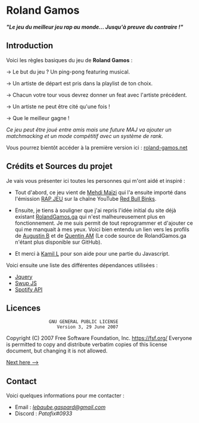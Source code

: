 # Roland Gamos

***"Le jeu du meilleur jeu rap au monde... Jusqu'à preuve du contraire !"***


## Introduction


Voici les règles basiques du jeu de **Roland Gamos** :

-> Le but du jeu ? Un ping-pong featuring musical.

-> Un artiste de départ est pris dans la playlist de ton choix.

-> Chacun votre tour vous devrez donner un feat avec l'artiste précédent.

-> Un artiste ne peut être cité qu'une fois !

-> Que le meilleur gagne !


*Ce jeu peut être joué entre amis mais une future MAJ va ajouter un matchmacking et un mode compétitif avec un système de rank.*

Vous pourrez bientôt accéder à la première version ici : [roland-gamos.net](https://roland-gamos.net)


## Crédits et Sources du projet


Je vais vous présenter ici toutes les personnes qui m'ont aidé et inspiré : 

- Tout d'abord, ce jeu vient de [Mehdi Maïzi](https://www.voici.fr/bios-people/mehdi-maizi) qui l'a ensuite importé dans l'émission [RAP JEU](https://www.redbull.com/fr-fr/shows/rap-jeu) sur la chaîne YouTube [Red Bull Binks](https://www.youtube.com/@RedBullBinks).

- Ensuite, je tiens à souligner que j'ai repris l'idée initial du site déjà existant [RolandGamos.ga](https://www.rolandgamos.ga/) qui n'est malheureusement plus en fonctionnement. Je me suis permit de tout reprogrammer et d'ajouter ce qui me manquait à mes yeux. Voici bien entendu un lien vers les profils de [Augustin B](https://github.com/augustinbegue) et de [Quentin AM](https://github.com/QuentinAM) (Le code source de RolandGamos.ga n'étant plus disponible sur GitHub).

- Et merci à [Kamil L](https://github.com/BOT-maKeR-0000) pour son aide pour une partie du Javascript.

Voici ensuite une liste des différentes dépendances utilisées :

- [Jquery](https://jquery.com)
- [Swup JS](https://swup.js.org)
- [Spotify API](https://developer.spotify.com/documentation/web-api)


## Licences


                    GNU GENERAL PUBLIC LICENSE
                       Version 3, 29 June 2007

 Copyright (C) 2007 Free Software Foundation, Inc. <https://fsf.org/>
 Everyone is permitted to copy and distribute verbatim copies
 of this license document, but changing it is not allowed.

[Next here -->](./LICENSE)


## Contact


Voici quelques informations pour me contacter :
- Email : *lebaube.gaspard@gmail.com*
- Discord : *Patafix#0933*